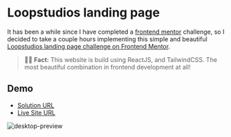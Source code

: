 # Loopstudios landing page
It has been a while since I have completed a [frontend mentor](https://www.frontendmentor.io/home) challenge,
 so I decided to take a couple hours implementing this simple and beautiful [Loopstudios landing page challenge on Frontend Mentor](https://www.frontendmentor.io/challenges/loopstudios-landing-page-N88J5Onjw).

> 🙋‍♂️ **Fact:** This website is build using ReactJS, and TailwindCSS. The most beautiful combination in frontend development at all! 

 
## Demo
- [Solution URL](https://your-solution-url.com)
- [Live Site URL](https://your-live-site-url.com)

![desktop-preview](https://github.com/GergesBadr/loopstudios/assets/110337209/56c68c81-af55-4456-8ba3-b2c23743676f)
